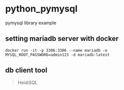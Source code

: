 # python_pymysql
pymysql library example

## setting mariadb server with docker

    docker run -it -p 3306:3306 --name mariadb -e MYSQL_ROOT_PASSWORD=admin123 -d mariadb:latest



## db client tool
> HeidiSQL
